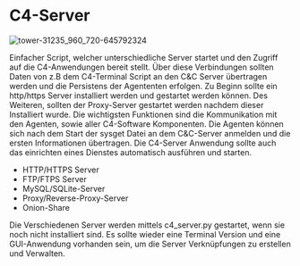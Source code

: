 # C4-Server
![tower-31235_960_720-645792324](https://github.com/user-attachments/assets/d270746b-56af-40b1-ae0f-c16a5bb5d42e)

Einfacher Script, welcher unterschiedliche Server startet und den Zugriff auf die C4-Anwendungen bereit stellt. Über diese Verbindungen sollten Daten von z.B dem C4-Terminal Script an den C&C Server übertragen werden und die Persistens der Agententen erfolgen. Zu Beginn sollte ein http/https Server installiert werden und gestartet werden können. Des Weiteren, sollten der Proxy-Server gestartet werden nachdem dieser Installiert wurde. Die wichtigsten Funktionen sind die Kommunikation mit den Agenten, sowie aller C4-Software Komponenten. Die Agenten können sich nach dem Start der sysget Datei an dem C&C-Server anmelden und die ersten Informationen übertragen. Die C4-Server Anwendung sollte auch das einrichten eines Dienstes automatisch ausführen und starten. 

- HTTP/HTTPS Server
- FTP/FTPS Server
- MySQL/SQLite-Server 
- Proxy/Reverse-Proxy-Server
- Onion-Share

Die Verschiedenen Server werden mittels c4_server.py gestartet, wenn sie noch nicht installiert sind. Es sollte wieder eine Terminal Version und eine GUI-Anwendung vorhanden sein, um die Server Verknüpfungen zu erstellen und Verwalten. 
